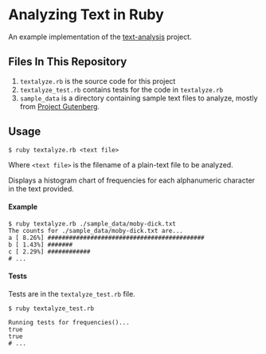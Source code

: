 # Analyzing Text in Ruby

An example implementation of the [text-analysis][text-analysis] project.

## Files In This Repository

1. `textalyze.rb` is the source code for this project
1. `textalyze_test.rb` contains tests for the code in `textalyze.rb`
1. `sample_data` is a directory containing sample text files to analyze, mostly from [Project Gutenberg](http://www.gutenberg.org/).

[text-analysis]:https://github.com/codeunion/text-analysis

## Usage

```shell-session
$ ruby textalyze.rb <text file>
```

Where `<text file>` is the filename of a plain-text file to be analyzed.

Displays a histogram chart of frequencies for each alphanumeric character in the text provided.

#### Example

```shell-session
$ ruby textalyze.rb ./sample_data/moby-dick.txt
The counts for ./sample_data/moby-dick.txt are...
a [ 8.26%] ############################################
b [ 1.43%] #######
c [ 2.29%] ############
# ...
```

#### Tests

Tests are in the `textalyze_test.rb` file.

```shell-session
$ ruby textalyze_test.rb

Running tests for frequencies()...
true
true
# ...
```
